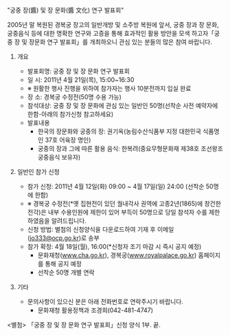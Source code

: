 "궁중 장(醬) 및 장 문화(醬 文化) 연구 발표회"

2005년 말 복원된 경복궁 장고의 일반개방 및 소주방 복원에 앞서, 궁중 장과 장 문화, 궁중음식 등에 대한 명확한 연구와 고증을 통해 효과적인 활용 방안을 모색 하고자「궁중 장 및 장문화 연구 발표회」를 개최하오니 관심 있는 분들의 많은 참여 바랍니다.

1. 개요
   - 발표회명: 궁중 장 및 장 문화 연구 발표회
   - 일 시: 2011년 4월 21일(목), 15:00~16:30
   - ※ 원활한 행사 진행을 위하여 참가자는 행사 10분전까지 입실 완료
   - 장 소: 경복궁 수정전(50명 수용 가능)
   - 참석대상: 궁중 장 및 장 문화에 관심 있는 일반인 50명(선착순 사전 예약자에 한함-아래의 참가신청 참고하세요)
   - 발표내용
     - 한국의 장문화와 궁중의 장: 권기옥(농림수산식품부 지정 대한민국 식품명인 37호 어육장 명인)
     - 궁중의 장과 그에 따른 활용 음식: 한복려(중요무형문화재 제38호 조선왕조 궁중음식 보유자)

2. 일반인 참가 신청
   - 참가 신청: 2011년 4월 12일(화) 09:00 ~ 4월 17일(일) 24:00 (선착순 50명에 한함)
   - ※ 경복궁 수정전(*옛 집현전이 있던 궐내각사 권역에 고종2년(1865)에 창건한 전각)은 내부 수용인원에 제한이 있어 부득이 50명으로 당일 참석자 수를 제한하였음을 알려드립니다.
   - 신청 방법: 별첨의 신청양식을 다운로드하여 기재 후 이메일(jo333@ocp.go.kr)로 송부
   - 참가 확정: 4월 18일(월), 16:00(*신청자 조기 마감 시 즉시 공지 예정)
     - 문화재청(www.cha.go.kr), 경복궁(www.royalpalace.go.kr) 홈페이지를 통해 공지 예정
     - 선착순 50명 개별 연락

3. 기타
   - 문의사항이 있으신 분은 아래 전화번호로 연락주시기 바랍니다.
     * 문화재청 활용정책과 조경희(042-481-4747)

<별첨> 「궁중 장 및 장 문화 연구 발표회」신청 양식 1부. 끝.